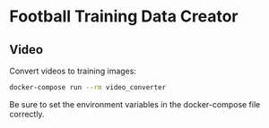 # Football Training Data Creator


## Video

Convert videos to training images:

```bash
docker-compose run --rm video_converter
```

Be sure to set the environment variables in the docker-compose file
correctly.
